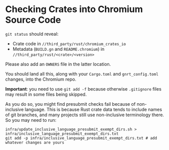 # Checking Crates into Chromium Source Code

`git status` should reveal:

- Crate code in `//third_party/rust/chromium_crates_io`
- Metadata (`BUILD.gn` and `README.chromium`) in
  `//third_party/rust/<crate>/<version>`

Please also add an `OWNERS` file in the latter location.

You should land all this, along with your `Cargo.toml` and `gnrt_config.toml`
changes, into the Chromium repo.

**Important**: you need to use `git add -f` because otherwise `.gitignore` files
may result in some files being skipped.

As you do so, you might find presubmit checks fail because of non-inclusive
language. This is because Rust crate data tends to include names of git
branches, and many projects still use non-inclusive terminology there. So you
may need to run:

```shell
infra/update_inclusive_language_presubmit_exempt_dirs.sh > infra/inclusive_language_presubmit_exempt_dirs.txt
git add -p infra/inclusive_language_presubmit_exempt_dirs.txt # add whatever changes are yours
```
